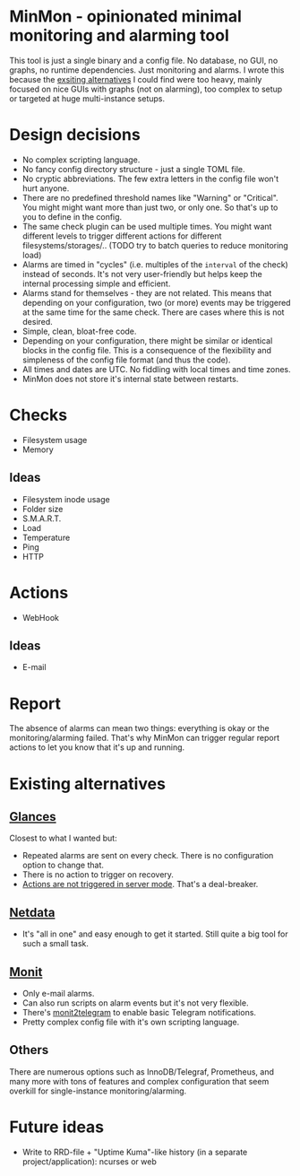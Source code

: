 # MinMon - opinionated minimal monitoring and alarming tool
This tool is just a single binary and a config file. No database, no GUI, no graphs, no runtime dependencies. Just monitoring and alarms.
I wrote this because the [exsiting alternatives](#existing-alternatives) I could find were too heavy, mainly focused on nice GUIs with graphs (not on alarming), too complex to setup or targeted at huge multi-instance setups.

# Design decisions
- No complex scripting language.
- No fancy config directory structure - just a single TOML file.
- No cryptic abbreviations. The few extra letters in the config file won't hurt anyone.
- There are no predefined threshold names like "Warning" or "Critical". You might might want more than just two, or only one. So that's up to you to define in the config.
- The same check plugin can be used multiple times. You might want different levels to trigger different actions for different filesystems/storages/.. (TODO try to batch queries to reduce monitoring load)
- Alarms are timed in "cycles" (i.e. multiples of the `interval` of the check) instead of seconds. It's not very user-friendly but helps keep the internal processing simple and efficient.
- Alarms stand for themselves - they are not related. This means that depending on your configuration, two (or more) events may be triggered at the same time for the same check. There are cases where this is not desired.
- Simple, clean, bloat-free code.
- Depending on your configuration, there might be similar or identical blocks in the config file. This is a consequence of the flexibility and simpleness of the config file format (and thus the code).
- All times and dates are UTC. No fiddling with local times and time zones.
- MinMon does not store it's internal state between restarts.

# Checks
- Filesystem usage
- Memory

## Ideas
- Filesystem inode usage
- Folder size
- S.M.A.R.T.
- Load
- Temperature
- Ping
- HTTP

# Actions
- WebHook

## Ideas
- E-mail

# Report
The absence of alarms can mean two things: everything is okay or the monitoring/alarming failed.
That's why MinMon can trigger regular report actions to let you know that it's up and running.

# Existing alternatives

## [Glances](https://nicolargo.github.io/glances/)
Closest to what I wanted but:
- Repeated alarms are sent on every check. There is no configuration option to change that.
- There is no action to trigger on recovery.
- [Actions are not triggered in server mode](https://github.com/nicolargo/glances/issues/1879). That's a deal-breaker.

## [Netdata](https://www.netdata.cloud/)
- It's "all in one" and easy enough to get it started. Still quite a big tool for such a small task.

## [Monit](https://mmonit.com/monit/)
- Only e-mail alarms.
- Can also run scripts on alarm events but it's not very flexible.
- There's [monit2telegram](https://github.com/matriphe/monit2telegram) to enable basic Telegram notifications.
- Pretty complex config file with it's own scripting language.

## Others
There are numerous options such as InnoDB/Telegraf, Prometheus, and many more with tons of features and complex configuration that seem overkill for single-instance monitoring/alarming.

# Future ideas
- Write to RRD-file + "Uptime Kuma"-like history (in a separate project/application): ncurses or web
